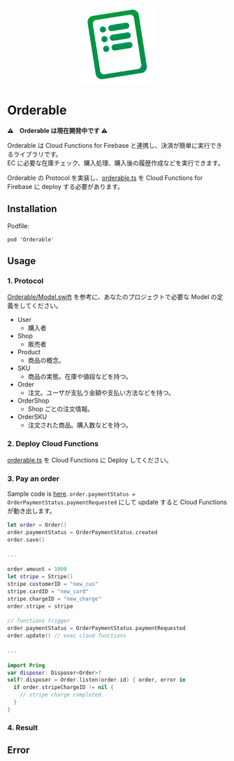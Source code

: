 <p align="center">
    <img src="https://raw.githubusercontent.com/starhoshi/orderable.ts/master/docs/logo.png" width='180px' />
</p>

# Orderable

<b>⚠️　Orderable は現在開発中です ⚠️</b>

Orderable は Cloud Functions for Firebase と連携し、決済が簡単に実行できるライブラリです。  
EC に必要な在庫チェック、購入処理、購入後の履歴作成などを実行できます。

Orderable の Protocol を実装し、[orderable.ts](https://github.com/starhoshi/Orderable.ts) を Cloud Functions for Firebase に deploy する必要があります。


## Installation

Podfile:

```
pod 'Orderable'
```

## Usage

### 1. Protocol

[Orderable/Model\.swift](https://github.com/starhoshi/Orderable/blob/master/SampleModel/Model.swift) を参考に、あなたのプロジェクトで必要な Model の定義をしてください。

* User
  * 購入者
* Shop
  * 販売者
* Product
  * 商品の概念。
* SKU
  * 商品の実態。在庫や値段などを持つ。
* Order
  * 注文。ユーザが支払う金額や支払い方法などを持つ。
* OrderShop
  * Shop ごとの注文情報。
* OrderSKU
  * 注文された商品。購入数などを持つ。

### 2. Deploy Cloud Functions

[orderable.ts](https://github.com/starhoshi/Orderable.ts) を Cloud Functions に Deploy してください。

### 3. Pay an order

Sample code is [here](https://github.com/starhoshi/Orderable/blob/master/Demo/ViewController.swift).
`order.paymentStatus = OrderPaymentStatus.paymentRequested` にして update すると Cloud Functions が動き出します。

```swift
let order = Order()
order.paymentStatus = OrderPaymentStatus.created
order.save()

...

order.amount = 1000
let stripe = Stripe()
stripe.customerID = "new_cus"
stripe.cardID = "new_card"
stripe.chargeID = "new_charge"
order.stripe = stripe

// functions trigger
order.paymentStatus = OrderPaymentStatus.paymentRequested
order.update() // exec cloud functions

...

import Pring
var disposer: Disposer<Order>?
self?.disposer = Order.listen(order.id) { order, error in
  if order.stripeChargeID != nil {
    // stripe charge completed.
  }
}
```

### 4. Result

## Error

